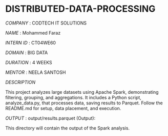 # DISTRIBUTED-DATA-PROCESSING

*COMPANY* : CODTECH IT SOLUTIONS

*NAME* : Mohammed Faraz

*INTERN  ID* : CT04WE60

*DOMAIN* : BIG DATA

*DURATION* : 4 WEEKS

*MENTOR* : NEELA SANTOSH

*DESCRIPTION*

This project analyzes large datasets using Apache Spark, demonstrating filtering, grouping, and aggregations. It includes a Python script, analyze_data.py, that processes data, saving results to Parquet. Follow the README.md for setup, data placement, and execution.


*OUTPUT* :  output/results.parquet (Output):

This directory will contain the output of the Spark analysis.
